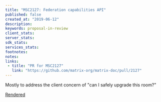 ```yaml
---
title: "MSC2127: Federation capabilities API"
published: false
created_at: "2019-06-12"
description:
keywords: proposal-in-review
client_stats:
server_stats:
sdk_stats:
services_stats:
footnotes:
notes:
links:
 - title: "PR for MSC2127"
   link: "https://github.com/matrix-org/matrix-doc/pull/2127"
---
```

Mostly to address the client concern of "can I safely upgrade this room?"

[Rendered](https://github.com/matrix-org/matrix-doc/blob/travis/msc/federation-capabilities/proposals/2127-federation-capabilities.md)

